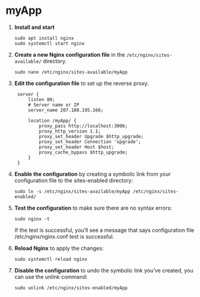 # myApp

1. **Install and start**

   ```
   sudo apt install nginx
   sudo systemctl start nginx
   ```

2. **Create a new Nginx configuration file** in the `/etc/nginx/sites-available/` directory.

   ```
   sudo nano /etc/nginx/sites-available/myApp
   ```

3. **Edit the configuration file** to set up the reverse proxy.

   ```
    server {
        listen 80;
        # Server name or IP
        server_name 207.180.195.166;

        location /myApp/ {
            proxy_pass http://localhost:3006;
            proxy_http_version 1.1;
            proxy_set_header Upgrade $http_upgrade;
            proxy_set_header Connection 'upgrade';
            proxy_set_header Host $host;
            proxy_cache_bypass $http_upgrade;
        }
    }
   ```

4. **Enable the configuration** by creating a symbolic link from your configuration file to the sites-enabled directory:

   ```
   sudo ln -s /etc/nginx/sites-available/myApp /etc/nginx/sites-enabled/
   ```

5. **Test the configuration** to make sure there are no syntax errors:

   ```
   sudo nginx -t
   ```

   If the test is successful, you’ll see a message that says configuration file /etc/nginx/nginx.conf test is successful.

6. **Reload Nginx** to apply the changes:

   ```
   sudo systemctl reload nginx
   ```

7. **Disable the configuration** to undo the symbolic link you’ve created, you can use the unlink command:
   ```
   sudo unlink /etc/nginx/sites-enabled/myApp
   ```
